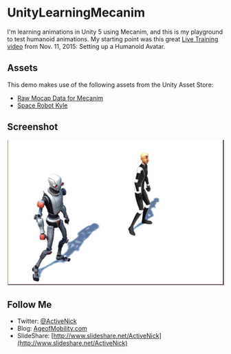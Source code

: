 # UnityLearningMecanim
I'm learning animations in Unity 5 using Mecanim, and this is my playground to test humanoid animations. My starting point was this great [Live Training video](https://www.youtube.com/watch?v=wf6vtCgLk6w) from Nov. 11, 2015: Setting up a Humanoid Avatar.

## Assets
This demo makes use of the following assets from the Unity Asset Store:
* [Raw Mocap Data for Mecanim](https://www.assetstore.unity3d.com/en/#!/content/5330)
* [Space Robot Kyle](https://www.assetstore.unity3d.com/en/#!/content/4696)

## Screenshot
![Screenshot](Screenshots/WalkingDuo01.JPG)

## Follow Me
* Twitter: [@ActiveNick](http://twitter.com/ActiveNick)
* Blog: [AgeofMobility.com](http://AgeofMobility.com)
* SlideShare: [http://www.slideshare.net/ActiveNick](http://www.slideshare.net/ActiveNick)
